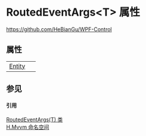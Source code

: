 # RoutedEventArgs&lt;T&gt; 属性
https://github.com/HeBianGu/WPF-Control



## 属性
<table>
<tr>
<td><a href="903a86fa-662f-0fe3-a07b-191ecc58a6ac">Entity</a></td>
<td> </td></tr>
</table>

## 参见


#### 引用
<a href="d5dc361e-a672-a046-2fe2-4df8c388b581">RoutedEventArgs(T) 类</a>  
<a href="2171cdff-f9c4-6682-6b3e-a29f9cee4c25">H.Mvvm 命名空间</a>  
